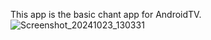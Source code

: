This app is the basic chant app for AndroidTV.
![Screenshot_20241023_130331](https://github.com/user-attachments/assets/03457a12-dd16-4198-b065-5018a4b888ca)
